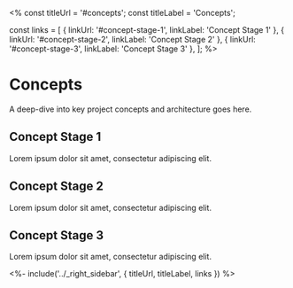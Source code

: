 <%
const titleUrl = '#concepts';
const titleLabel = 'Concepts';

const links = [
  { linkUrl: '#concept-stage-1', linkLabel: 'Concept Stage 1' },
  { linkUrl: '#concept-stage-2', linkLabel: 'Concept Stage 2' },
  { linkUrl: '#concept-stage-3', linkLabel: 'Concept Stage 3' },
];
%>

<div id="content">

# Concepts

A deep-dive into key project concepts and architecture goes here.

## Concept Stage 1

Lorem ipsum dolor sit amet, consectetur adipiscing elit.

## Concept Stage 2

Lorem ipsum dolor sit amet, consectetur adipiscing elit.

## Concept Stage 3

Lorem ipsum dolor sit amet, consectetur adipiscing elit.

</div>

<%- include('../_right_sidebar', { titleUrl, titleLabel, links }) %>
